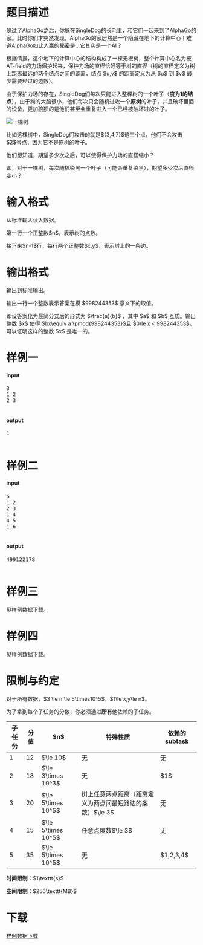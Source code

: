 # 题目描述

<p>躲过了AlphaGo之后，你躲在SingleDog的长毛里，和它们一起来到了AlphaGo的家。此时你们才突然发现，AlphaGo的家居然是一个隐藏在地下的计算中心！难道AlphaGo如此人赢的秘密是...它其实是一个AI？</p>
<p>根据情报，这个地下的计算中心的结构构成了一棵无根树，整个计算中心名为被AT-field的力场保护起来，保护力场的直径恰好等于树的直径（树的直径定义为树上距离最远的两个结点之间的距离，结点 $u,v$ 的距离定义为从 $u$ 到 $v$ 最少需要经过的边数）。</p>
<p>由于保护力场的存在，SingleDog们每次只能进入整棵树的一个叶子（<strong>度为1的结点</strong>），由于狗的大脑很小，他们每次只会随机进攻一个<strong>原树</strong>的叶子，并且破坏里面的设备，更加狼狈的是他们甚至会重复进入一个已经被破坏过的叶子。</p>
<p><img src="https://ss2.bdstatic.com/70cFvnSh_Q1YnxGkpoWK1HF6hhy/it/u=3946434924,3542855052&amp;fm=27&amp;gp=0.jpg" alt="一棵树"/></p>
<p>比如这棵树中，SingleDog们攻击的就是${3,4,7}$这三个点，他们不会攻击$2$号点，因为它不是原树的叶子。</p>
<p>他们想知道，期望多少次之后，可以使得保护力场的直径缩小？</p>
<p>即，对于一棵树，每次随机染黑一个叶子（可能会重复染黑），期望多少次后直径变小？</p>

# 输入格式


<p>从标准输入读入数据。</p>
<p>第一行一个正整数$n$，表示树的点数。</p>
<p>接下来$n-1$行，每行两个正整数$x,y$，表示树上的一条边。</p>

# 输出格式


<p>输出到标准输出。</p>
<p>输出一行一个整数表示答案在模 $998244353$ 意义下的取值。</p>
<p>即设答案化为最简分式后的形式为 $\frac{a}{b}$ ，其中 $a$ 和 $b$ 互质。输出整数 $x$ 使得 $bx\equiv a \pmod{998244353}$且 $0\le x &lt; 998244353$。可以证明这样的整数 $x$ 是唯一的。</p>

# 样例一


<h4>input</h4>
<pre>3
1 2
2 3

</pre>

<h4>output</h4>
<pre>1

</pre>


# 样例二


<h4>input</h4>
<pre>6
1 2
2 3
1 4
4 5
1 6

</pre>

<h4>output</h4>
<pre>499122178

</pre>


# 样例三


<p>见样例数据下载。</p>

# 样例四


<p>见样例数据下载。</p>

# 限制与约定


<p>对于所有数据，$3 \le n \le 5\times10^5$，$1\le x,y\le n$。</p>
<p>为了拿到每个子任务的分数，你必须通过<strong>所有</strong>他依赖的子任务。</p>
<div class="table-responsive">
 <table class="table table-bordered table-text-center table-vertical-middle"><thead><tr><th>子任务</th>
    <th>分值</th>
    <th>$n$</th>
    <th>特殊性质</th>
    <th>依赖的subtask</th>
   </tr></thead><tbody><tr><td>1</td>
    <td>12</td>
    <td>$\le 10$</td>
    <td>无</td>
    <td>无</td>
   </tr><tr><td>2</td>
    <td>18</td>
    <td>$\le  3\times 10^3$</td>
    <td>无</td>
    <td>$1$</td>
   </tr><tr><td>3</td>
    <td>20</td>
    <td>$\le  5\times 10^5$</td>
    <td>树上任意两点距离（距离定义为两点间最短路边的条数）$\le 3$</td>
    <td>无</td>
   </tr><tr><td>4</td>
    <td>15</td>
    <td>$\le  5\times 10^5$</td>
    <td>任意点度数$\le 3$</td>
    <td>无</td>
   </tr><tr><td>5</td>
    <td>35</td>
    <td>$\le  5\times 10^5$</td>
    <td>无</td>
    <td>$1,2,3,4$</td>
   </tr></tbody></table></div>

<p><strong>时间限制：</strong>$1\texttt{s}$</p>
<p><strong>空间限制：</strong>$256\texttt{MB}$</p>

# 下载


<p><a href="http://uoj.ac/download.php?type=problem&amp;id=351">样例数据下载</a></p>
